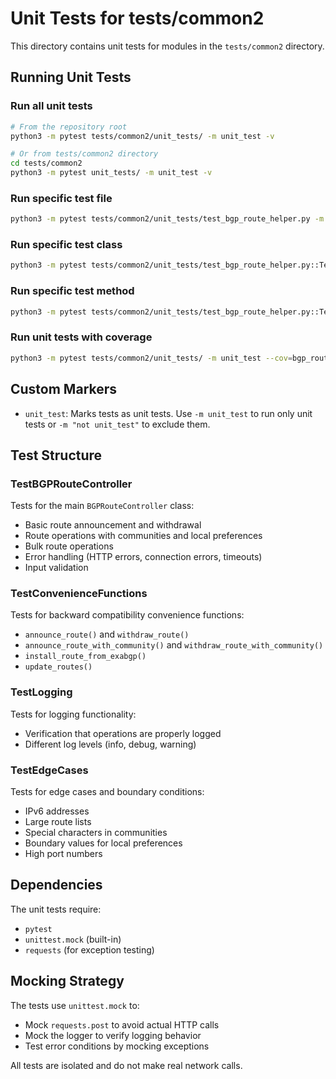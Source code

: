 # Unit Tests for tests/common2

This directory contains unit tests for modules in the `tests/common2` directory.

## Running Unit Tests

### Run all unit tests
```bash
# From the repository root
python3 -m pytest tests/common2/unit_tests/ -m unit_test -v

# Or from tests/common2 directory
cd tests/common2
python3 -m pytest unit_tests/ -m unit_test -v
```

### Run specific test file
```bash
python3 -m pytest tests/common2/unit_tests/test_bgp_route_helper.py -m unit_test -v
```

### Run specific test class
```bash
python3 -m pytest tests/common2/unit_tests/test_bgp_route_helper.py::TestBGPRouteController -m unit_test -v
```

### Run specific test method
```bash
python3 -m pytest tests/common2/unit_tests/test_bgp_route_helper.py::TestBGPRouteController::test_announce_route_basic -m unit_test -v
```

### Run unit tests with coverage
```bash
python3 -m pytest tests/common2/unit_tests/ -m unit_test --cov=bgp_route_control --cov-report=html
```

## Custom Markers

- `unit_test`: Marks tests as unit tests. Use `-m unit_test` to run only unit tests or `-m "not unit_test"` to exclude them.

## Test Structure

### TestBGPRouteController
Tests for the main `BGPRouteController` class:
- Basic route announcement and withdrawal
- Route operations with communities and local preferences
- Bulk route operations
- Error handling (HTTP errors, connection errors, timeouts)
- Input validation

### TestConvenienceFunctions
Tests for backward compatibility convenience functions:
- `announce_route()` and `withdraw_route()`
- `announce_route_with_community()` and `withdraw_route_with_community()`
- `install_route_from_exabgp()`
- `update_routes()`

### TestLogging
Tests for logging functionality:
- Verification that operations are properly logged
- Different log levels (info, debug, warning)

### TestEdgeCases
Tests for edge cases and boundary conditions:
- IPv6 addresses
- Large route lists
- Special characters in communities
- Boundary values for local preferences
- High port numbers

## Dependencies

The unit tests require:
- `pytest`
- `unittest.mock` (built-in)
- `requests` (for exception testing)

## Mocking Strategy

The tests use `unittest.mock` to:
- Mock `requests.post` to avoid actual HTTP calls
- Mock the logger to verify logging behavior
- Test error conditions by mocking exceptions

All tests are isolated and do not make real network calls.
